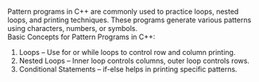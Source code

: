 Pattern programs in C++ are commonly used to practice loops, nested loops, and printing techniques. These programs generate various patterns using characters, numbers, or symbols.
<br>
Basic Concepts for Pattern Programs in C++:<br>
1. Loops – Use for or while loops to control row and column printing.<br>
2. Nested Loops – Inner loop controls columns, outer loop controls rows.<br>
3. Conditional Statements – if-else helps in printing specific patterns.<br>
